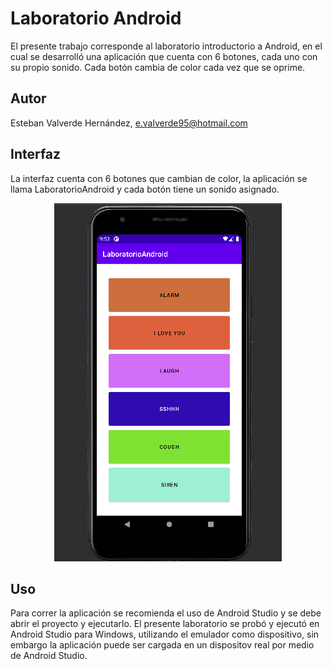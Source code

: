 # Laboratorio Android

El presente trabajo corresponde al laboratorio introductorio a Android, en el cual se desarrolló una aplicación que cuenta con 6 botones, cada uno con su propio sonido. Cada botón cambia de color cada vez que se oprime.

## Autor
Esteban Valverde Hernández, e.valverde95@hotmail.com
## Interfaz

La interfaz cuenta con 6 botones que cambian de color, la aplicación se llama LaboratorioAndroid y cada botón tiene un sonido asignado.

<center><img src="rm_img/UI.PNG"></center>

## Uso

Para correr la aplicación se recomienda el uso de Android Studio y se debe abrir el proyecto y ejecutarlo. El presente laboratorio se probó y ejecutó en Android Studio para Windows, utilizando el emulador como dispositivo, sin embargo la aplicación puede ser cargada en un dispositov real por medio de Android Studio.